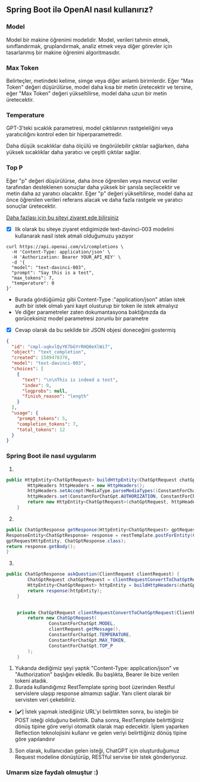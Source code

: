 ##  Spring Boot ilə OpenAI nasıl kullanırız?

### Model 
Model bir makine öğrenimi modelidir.
Model, verileri tahmin etmek, sınıflandırmak, gruplandırmak, analiz etmek veya diğer görevler için tasarlanmış bir makine öğrenimi algoritmasıdır.

### Max Token
Belirteçler, metindeki kelime, simge veya diğer anlamlı birimlerdir. Eğer "Max Token" değeri düşürülürse, model daha kısa bir metin üretecektir ve tersine, eğer "Max Token" değeri yükseltilirse, model daha uzun bir metin üretecektir.

### Temperature
GPT-3'teki sıcaklık parametresi, model çıktılarının rastgeleliğini veya yaratıcılığını kontrol eden bir hiperparametredir.

Daha düşük sıcaklıklar daha ölçülü ve öngörülebilir çıktılar sağlarken, daha yüksek sıcaklıklar daha yaratıcı ve çeşitli çıktılar sağlar.

### Top P
Eğer "p" değeri düşürülürse, daha önce öğrenilen veya mevcut veriler tarafından desteklenen sonuçlar daha yüksek bir şansla seçilecektir ve metin daha az yaratıcı olacaktır. Eğer "p" değeri yükseltilirse, model daha az önce öğrenilen verileri referans alacak ve daha fazla rastgele ve yaratıcı sonuçlar üretecektir.


[Daha fazlası için bu siteyi ziyaret ede bilirsiniz](https://platform.openai.com/docs/api-reference/completions/)

- [x] Ilk olarak bu siteye ziyaret etdigimizde text-davinci-003 modelini kullanarak nasil istek atmali olduğumuzu yazıyor
```curl
curl https://api.openai.com/v1/completions \
  -H 'Content-Type: application/json' \
  -H 'Authorization: Bearer YOUR_API_KEY' \
  -d '{
  "model": "text-davinci-003",
  "prompt": "Say this is a test",
  "max_tokens": 7,
  "temperature": 0
}'
```
- Burada gördüğümüz gibi Content-Type :"application/json" atılan istek auth bir istek olmalı yani kayıt olusturup bir token ile istek atmalıyız
- Ve diğer parametreler zaten dokumantasyona baktiğınızda da gorüceksiniz model parametresi zorunlu bir parametre

- [x] Cevap olarak da bu sekilde bir JSON objesi doneceğini gostermiş
```json
{
  "id": "cmpl-uqkvlQyYK7bGYrRHQ0eXlWi7",
  "object": "text_completion",
  "created": 1589478378,
  "model": "text-davinci-003",
  "choices": [
    {
      "text": "\n\nThis is indeed a test",
      "index": 0,
      "logprobs": null,
      "finish_reason": "length"
    }
  ],
  "usage": {
    "prompt_tokens": 5,
    "completion_tokens": 7,
    "total_tokens": 12
  }
}
```

### Spring Boot ile nasıl uygularım

1.
```java
public HttpEntity<ChatGptRequest> buildHttpEntity(ChatGptRequest chatGptRequest) {
        HttpHeaders httpHeaders = new HttpHeaders();
        httpHeaders.setAccept(MediaType.parseMediaTypes((ConstantForChatGpt.MEDIA_TYPE)));
        httpHeaders.set(ConstantForChatGpt.AUTHORIZATION, ConstantForChatGpt.BEARER + ConstantForChatGpt.API_KEY);
        return new HttpEntity<ChatGptRequest>(chatGptRequest, httpHeaders);
    }
```
2.
```java
public ChatGptResponse getResponse(HttpEntity<ChatGptRequest> gptRequestHttpEntity) {
ResponseEntity<ChatGptResponse> response = restTemplate.postForEntity(ConstantForChatGpt.URL,
gptRequestHttpEntity, ChatGptResponse.class);
return response.getBody();
}
```
3.
```java
public ChatGptResponse askQuestion(ClientRequest clientRequest) {
        ChatGptRequest chatGptRequest = clientRequestConvertToChatGptRequest(clientRequest);
        HttpEntity<ChatGptRequest> httpEntity = buildHttpHeaders(chatGptRequest);
        return response(httpEntity);
    }

    
    private ChatGptRequest clientRequestConvertToChatGptRequest(ClientRequest clientRequest) {
        return new ChatGptRequest(
                ConstantForChatGpt.MODEL,
                clientRequest.getMessage(),
                ConstantForChatGpt.TEMPERATURE,
                ConstantForChatGpt.MAX_TOKEN,
                ConstantForChatGpt.TOP_P
        );
    }
```


1. Yukarıda dediğimiz şeyi yaptık  "Content-Type: application/json" ve "Authorization" başlığını ekledik. Bu başlıkta, Bearer ile bize verilen tokeni atadık.
2. Burada kullandığımız RestTemplate spring boot üzerinden Restful servislere ulaşıp response almamızı sağlar. Yanı  client olarak bir servisten veri çekebiliriz.
  - [✔️] İstek yapmak istediğiniz URL'yi belirttikten sonra, bu isteğin bir POST isteği olduğunu belirttik. Daha sonra, RestTemplate belirttiğiniz dönüş tipine göre veriyi otomatik olarak map edecektir. İşlem yaparken Reflection teknolojisini kullanır ve gelen veriyi belirttiğiniz dönüş tipine göre yapılandırır
3. Son olarak, kullanıcıdan gelen isteği, ChatGPT için oluşturduğumuz Request modeline dönüştürüp, RESTful servise bir istek gönderiyoruz.

### Umarım size faydalı olmuştur :)

